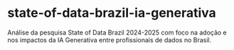 # state-of-data-brazil-ia-generativa
Análise da pesquisa State of Data Brazil 2024-2025 com foco na adoção e nos impactos da IA Generativa entre profissionais de dados no Brasil.
